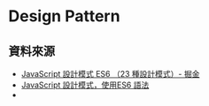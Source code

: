 # Design Pattern

## 資料來源

* [JavaScript 設計模式 ES6 （23 種設計模式）- 掘金](https://juejin.im/post/5e021eb96fb9a01628014095#heading-34) 
* [JavaScript 設計模式，使用ES6 語法 ](http://www.jeepxie.net/article/556811.html)
* 
